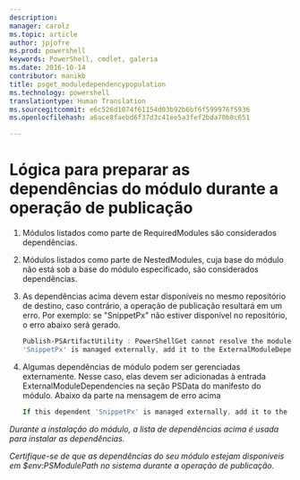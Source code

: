```yaml
---
description: 
manager: carolz
ms.topic: article
author: jpjofre
ms.prod: powershell
keywords: PowerShell, cmdlet, galeria
ms.date: 2016-10-14
contributor: manikb
title: psget_moduledependencypopulation
ms.technology: powershell
translationtype: Human Translation
ms.sourcegitcommit: e6c526d1074f61154d03b92b6bf6f599976f5936
ms.openlocfilehash: a6ace8faebd6f37d3c41ee5a3fef2bda70b8c651

---
```


# Lógica para preparar as dependências do módulo durante a operação de publicação
1.  Módulos listados como parte de RequiredModules são considerados dependências.
2.  Módulos listados como parte de NestedModules, cuja base do módulo não está sob a base do módulo especificado, são considerados dependências.

3.  As dependências acima devem estar disponíveis no mesmo repositório de destino, caso contrário, a operação de publicação resultará em um erro.
    Por exemplo: se "SnippetPx" não estiver disponível no repositório, o erro abaixo será gerado.
    ```powershell
    Publish-PSArtifactUtility : PowerShellGet cannot resolve the module dependency 'SnippetPx' of the module 'TypePx' on the repository 'LocalRepo'. Verify that the dependent module 'SnippetPx' is available in the repository 'LocalRepo'. If this dependent
    'SnippetPx' is managed externally, add it to the ExternalModuleDependencies entry in the PSData section of the module manifest.
    ```
4.  Algumas dependências de módulo podem ser gerenciadas externamente. Nesse caso, elas devem ser adicionadas à entrada ExternalModuleDependencies na seção PSData do manifesto do módulo.
    Abaixo da parte na mensagem de erro acima
    ```powershell
    If this dependent 'SnippetPx' is managed externally, add it to the ExternalModuleDependencies entry in the PSData section of the module manifest.
    ```

*Durante a instalação do módulo, a lista de dependências acima é usada para instalar as dependências.*

*Certifique-se de que as dependências do seu módulo estejam disponíveis em $env:PSModulePath no sistema durante a operação de publicação.*




<!--HONumber=Oct16_HO2-->


